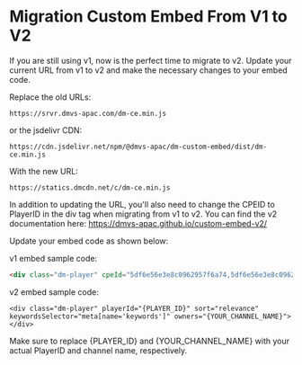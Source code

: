 # Migration Custom Embed From V1 to V2

If you are still using v1, now is the perfect time to migrate to v2. Update your current URL from v1 to v2 and make the necessary changes to your embed code.

Replace the old URLs:
```
https://srvr.dmvs-apac.com/dm-ce.min.js
```

or the jsdelivr CDN:
```
https://cdn.jsdelivr.net/npm/@dmvs-apac/dm-custom-embed/dist/dm-ce.min.js
```

With the new URL:
```
https://statics.dmcdn.net/c/dm-ce.min.js
```

In addition to updating the URL, you'll also need to change the CPEID to PlayerID in the div tag when migrating from v1 to v2. You can find the v2 documentation here: https://dmvs-apac.github.io/custom-embed-v2/

Update your embed code as shown below:

v1 embed sample code:
```html
<div class="dm-player" cpeId="5df6e56e3e8c0962957f6a74,5df6e56e3e8c0962957f6a74" sort="relevance" owners="yourchannelname"></div>
```

v2 embed sample code:
```
<div class="dm-player" playerId="{PLAYER_ID}" sort="relevance" keywordsSelector="meta[name='keywords']" owners="{YOUR_CHANNEL_NAME}"></div>
```

Make sure to replace {PLAYER_ID} and {YOUR_CHANNEL_NAME} with your actual PlayerID and channel name, respectively.


